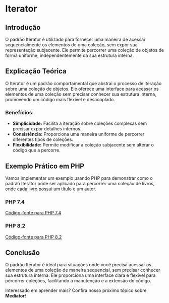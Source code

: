 # Iterator

## Introdução
O padrão Iterator é utilizado para fornecer uma maneira de acessar sequencialmente os elementos de uma coleção, sem expor sua representação subjacente. Ele permite percorrer uma coleção de objetos de forma uniforme, independentemente da sua estrutura interna.

## Explicação Teórica
O Iterator é um padrão comportamental que abstrai o processo de iteração sobre uma coleção de objetos. Ele oferece uma interface para acessar os elementos de uma coleção sem precisar conhecer sua estrutura interna, promovendo um código mais flexível e desacoplado.

### Benefícios:
- **Simplicidade:** Facilita a iteração sobre coleções complexas sem precisar expor detalhes internos.
- **Consistência:** Proporciona uma maneira uniforme de percorrer diferentes tipos de coleções.
- **Flexibilidade:** Permite modificar a coleção subjacente sem alterar o código que a percorre.

## Exemplo Prático em PHP

Vamos implementar um exemplo usando PHP para demonstrar como o padrão Iterator pode ser aplicado para percorrer uma coleção de livros, onde cada livro possui um título e um autor.

### PHP 7.4
[Código-fonte para PHP 7.4](../../src/behavioral-patterns/php7.4/IteratorExample.php)

### PHP 8.2
[Código-fonte para PHP 8.2](../../src/behavioral-patterns/php8.2/IteratorExample.php)

## Conclusão
O padrão Iterator é ideal para situações onde você precisa acessar os elementos de uma coleção de maneira sequencial, sem precisar conhecer sua estrutura interna. Ele proporciona uma interface clara e flexível para percorrer coleções, facilitando a manutenção e a extensão do código.

Interessado em aprender mais? Confira nosso próximo tópico sobre **Mediator**!
